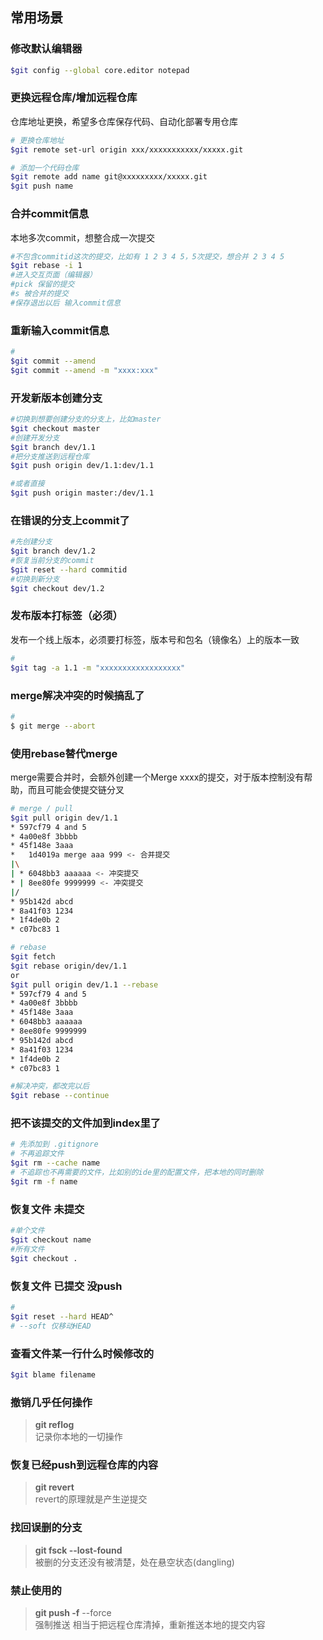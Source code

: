 ## 常用场景

### 修改默认编辑器
```sh
$git config --global core.editor notepad
```

### 更换远程仓库/增加远程仓库
仓库地址更换，希望多仓库保存代码、自动化部署专用仓库
```sh
# 更换仓库地址
$git remote set-url origin xxx/xxxxxxxxxxx/xxxxx.git

# 添加一个代码仓库
$git remote add name git@xxxxxxxxx/xxxxx.git
$git push name
```

### 合并commit信息
本地多次commit，想整合成一次提交
```sh
#不包含commitid这次的提交，比如有 1 2 3 4 5，5次提交，想合并 2 3 4 5
$git rebase -i 1
#进入交互页面（编辑器）
#pick 保留的提交
#s 被合并的提交
#保存退出以后 输入commit信息 
```

### 重新输入commit信息
```sh
#
$git commit --amend
$git commit --amend -m "xxxx:xxx"
```

### 开发新版本创建分支
```sh
#切换到想要创建分支的分支上，比如master
$git checkout master
#创建开发分支
$git branch dev/1.1
#把分支推送到远程仓库
$git push origin dev/1.1:dev/1.1

#或者直接
$git push origin master:/dev/1.1
```

### 在错误的分支上commit了
```sh
#先创建分支
$git branch dev/1.2
#恢复当前分支的commit
$git reset --hard commitid
#切换到新分支
$git checkout dev/1.2
```

### 发布版本打标签（必须）
发布一个线上版本，必须要打标签，版本号和包名（镜像名）上的版本一致
```sh
#
$git tag -a 1.1 -m "xxxxxxxxxxxxxxxxxx"
```

### merge解决冲突的时候搞乱了
```sh
#
$ git merge --abort
```

### 使用rebase替代merge
merge需要合并时，会额外创建一个Merge xxxx的提交，对于版本控制没有帮助，而且可能会使提交链分叉
```sh
# merge / pull
$git pull origin dev/1.1
* 597cf79 4 and 5
* 4a00e8f 3bbbb
* 45f148e 3aaa
*   1d4019a merge aaa 999 <- 合并提交
|\
| * 6048bb3 aaaaaa <- 冲突提交
* | 8ee80fe 9999999 <- 冲突提交
|/
* 95b142d abcd
* 8a41f03 1234
* 1f4de0b 2
* c07bc83 1
```
```sh
# rebase
$git fetch
$git rebase origin/dev/1.1
or
$git pull origin dev/1.1 --rebase
* 597cf79 4 and 5
* 4a00e8f 3bbbb
* 45f148e 3aaa
* 6048bb3 aaaaaa
* 8ee80fe 9999999
* 95b142d abcd
* 8a41f03 1234
* 1f4de0b 2
* c07bc83 1
```
```sh
#解决冲突，都改完以后
$git rebase --continue
```

### 把不该提交的文件加到index里了
```sh
# 先添加到 .gitignore
# 不再追踪文件
$git rm --cache name
# 不追踪也不再需要的文件，比如别的ide里的配置文件，把本地的同时删除
$git rm -f name
```

### 恢复文件 未提交
```sh
#单个文件
$git checkout name
#所有文件
$git checkout .
```

### 恢复文件 已提交 没push
```sh
#
$git reset --hard HEAD^
# --soft 仅移动HEAD
```

### 查看文件某一行什么时候修改的
```sh
$git blame filename
```

### 撤销几乎任何操作
> **git reflog**   
> 记录你本地的一切操作

### 恢复已经push到远程仓库的内容
> **git revert**   
> revert的原理就是产生逆提交

### 找回误删的分支
> **git fsck --lost-found**  
> 被删的分支还没有被清楚，处在悬空状态(dangling)

### 禁止使用的
> **git push -f** --force   
> 强制推送 相当于把远程仓库清掉，重新推送本地的提交内容
